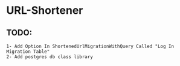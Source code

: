# URL-Shortener

## TODO:
	1- Add Option In ShortenedUrlMigrationWithQuery Called "Log In Migration Table"
	2- Add postgres db class library
